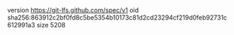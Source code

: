 version https://git-lfs.github.com/spec/v1
oid sha256:863912c2bf0fd8c5be5354b10173c81d2cd23294cf219d0feb92731c612991a3
size 5208
